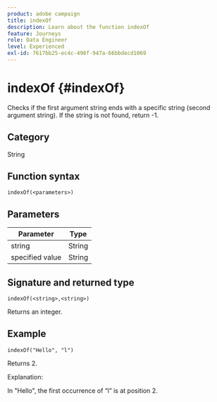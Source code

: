 ```yaml
---
product: adobe campaign
title: indexOf
description: Learn about the function indexOf
feature: Journeys
role: Data Engineer
level: Experienced
exl-id: 7617bb25-ec4c-498f-947a-66bbdecd1069
---
```

# indexOf {#indexOf}

Checks if the first argument string ends with a specific string (second argument string). If the string is not found, return -1.

## Category

String

## Function syntax

`indexOf(<parameters>)`

## Parameters

| Parameter | Type             |
|-----------|------------------|
| string | String   |
| specified value | String |

## Signature and returned type

`indexOf(<string>,<string>)`

Returns an integer.

## Example

`indexOf("Hello", "l")`

Returns 2.

Explanation:

In "Hello", the first occurrence of “l” is at position 2.
